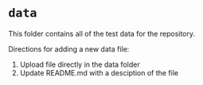 # `data` 

This folder contains all of the test data for the repository. 

Directions for adding a new data file:
1. Upload file directly in the data folder
2. Update README.md with a desciption of the file
